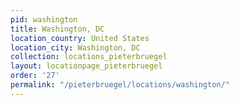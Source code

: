 ```yaml
---
pid: washington
title: Washington, DC
location_country: United States
location_city: Washington, DC
collection: locations_pieterbruegel
layout: locationpage_pieterbruegel
order: '27'
permalink: "/pieterbruegel/locations/washington/"
---
```

